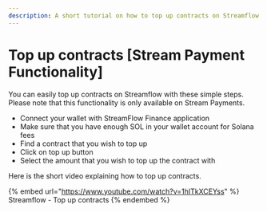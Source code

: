 ```yaml
---
description: A short tutorial on how to top up contracts on Streamflow
---
```


# Top up contracts \[Stream Payment Functionality]

You can easily top up contracts on Streamflow with these simple steps. Please note that this functionality is only available on Stream Payments.

* Connect your wallet with StreamFlow Finance application
* Make sure that you have enough SOL in your wallet account for Solana fees
* Find a contract that you wish to top up
* Click on top up button
* Select the amount that you wish to top up the contract with

Here is the short video explaining how to top up contracts.

{% embed url="https://www.youtube.com/watch?v=1hITkXCEYss" %}
Streamflow - Top up contracts
{% endembed %}
